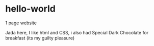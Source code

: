 # hello-world
1 page website

Jada here, I like html and CSS, i also had Special Dark Chocolate for breakfast (its my guilty pleasure)
